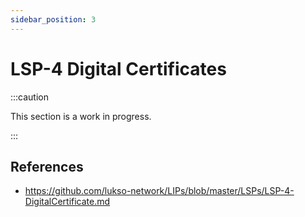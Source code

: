 ```yaml
---
sidebar_position: 3
---
```


# LSP-4 Digital Certificates

:::caution

This section is a work in progress.

:::


## References

- https://github.com/lukso-network/LIPs/blob/master/LSPs/LSP-4-DigitalCertificate.md